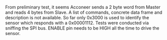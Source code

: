 From preliminary test, it seems Acconeer sends a 2 byte word from Master and reads 4 bytes from Slave. A list of commands, concrete data frame and description is not available. So far only 0x3000 is used to identify the sensor which responds with a 0x00001112. Tests were conducted via sniffing the SPI bus. ENABLE pin needs to be HIGH all the time to drive the sensor.
